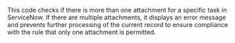  This code checks if there is more than one attachment for a specific task in ServiceNow. If there are multiple attachments, 
 it displays an error message and prevents further processing of the current record to ensure compliance with the rule that
 only one attachment is permitted.
